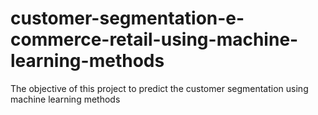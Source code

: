 # customer-segmentation-e-commerce-retail-using-machine-learning-methods
The objective of this project to predict the customer segmentation using machine learning methods
